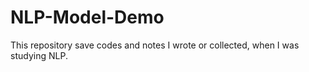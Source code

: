 # NLP-Model-Demo
This repository save codes and notes I wrote or collected, when I was studying NLP.
